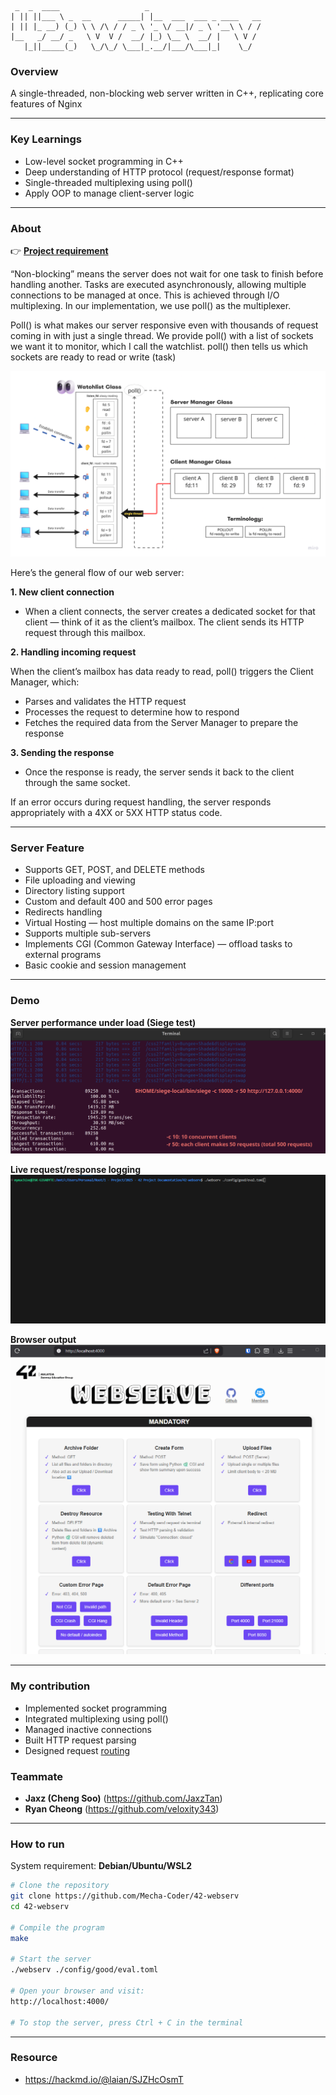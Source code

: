 ```text
 _  _  ____                   _                         
| || ||___ \ _  __      _____| |__  ___  ___ _ ____   __
| || |_ __) (_) \ \ /\ / / _ \ '_ \/ __|/ _ \ '__\ \ / /
|__   _/ __/ _   \ V  V /  __/ |_) \__ \  __/ |   \ V / 
   |_||_____(_)   \_/\_/ \___|_.__/|___/\___|_|    \_/      
```

### **Overview**

A single-threaded, non-blocking web server written in C++, replicating core features of Nginx

---

### **Key Learnings**
- Low-level socket programming in C++
- Deep understanding of HTTP protocol (request/response format)
- Single-threaded multiplexing using poll()
- Apply OOP to manage client-server logic

---

### **About**

👉 [**Project requirement**](https://github.com/Mecha-Coder/42-webserv/blob/main/demo/en.subject.pdf)

“Non-blocking” means the server does not wait for one task to finish before handling another. Tasks are executed asynchronously, allowing multiple connections to be managed at once. This is achieved through I/O multiplexing. In our implementation, we use poll() as the multiplexer.

Poll() is what makes our server responsive even with thousands of request coming in with just a single thread. We provide poll() with a list of sockets we want it to monitor, which I call the watchlist. poll() then tells us which sockets are ready to read or write (task)

![figure-1](https://github.com/Mecha-Coder/42-webserv/blob/main/demo/figure.png)

Here’s the general flow of our web server:

**1. New client connection**
   - When a client connects, the server creates a dedicated socket for that client — think of it as the client’s mailbox. The client sends its HTTP request through this mailbox.

**2. Handling incoming request**

When the client’s mailbox has data ready to read, poll() triggers the Client Manager, which:
   - Parses and validates the HTTP request
   - Processes the request to determine how to respond
   - Fetches the required data from the Server Manager to prepare the response

**3. Sending the response**
   - Once the response is ready, the server sends it back to the client through the same socket.

If an error occurs during request handling, the server responds appropriately with a 4XX or 5XX HTTP status code.


---

### **Server Feature**
- Supports GET, POST, and DELETE methods
- File uploading and viewing
- Directory listing support
- Custom and default 400 and 500 error pages
- Redirects handling
- Virtual Hosting — host multiple domains on the same IP:port
- Supports multiple sub-servers
- Implements CGI (Common Gateway Interface) — offload tasks to external programs
- Basic cookie and session management

---

### **Demo**

**Server performance under load (Siege test)**
![demo](https://github.com/Mecha-Coder/42-webserv/blob/main/demo/siege_result.png)

**Live request/response logging**
![demo](https://github.com/Mecha-Coder/42-webserv/blob/main/demo/server-running.gif)

**Browser output**
![demo](https://github.com/Mecha-Coder/42-webserv/blob/main/demo/browser.gif)


---

### **My contribution**
- Implemented socket programming
- Integrated multiplexing using poll()
- Managed inactive connections
- Built HTTP request parsing
- Designed request [routing](https://github.com/Mecha-Coder/42-webserv/blob/main/demo/process-request-flowchart.png)

### **Teammate**
- **Jaxz (Cheng Soo)** (https://github.com/JaxzTan)
- **Ryan Cheong** (https://github.com/veloxity343)

---

### **How to run**

System requirement: **Debian/Ubuntu/WSL2**


```bash
# Clone the repository
git clone https://github.com/Mecha-Coder/42-webserv
cd 42-webserv

# Compile the program
make

# Start the server
./webserv ./config/good/eval.toml

# Open your browser and visit:
http://localhost:4000/

# To stop the server, press Ctrl + C in the terminal
```

---

### **Resource**
- https://hackmd.io/@laian/SJZHcOsmT
